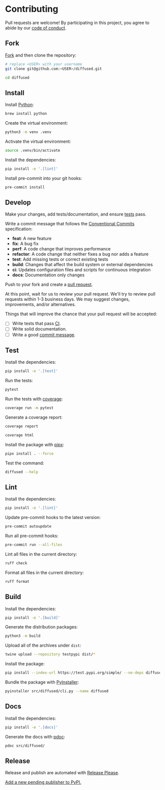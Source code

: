 # Contributing

Pull requests are welcome! By participating in this project, you agree to abide by our [code of conduct](https://github.com/ai-action/.github/blob/master/CODE_OF_CONDUCT.md).

## Fork

[Fork](https://github.com/ai-action/diffused/fork) and then clone the repository:

```sh
# replace <USER> with your username
git clone git@github.com:<USER>/diffused.git
```

```sh
cd diffused
```

## Install

Install [Python](https://www.python.org/):

```sh
brew install python
```

Create the virtual environment:

```sh
python3 -m venv .venv
```

Activate the virtual environment:

```sh
source .venv/bin/activate
```

Install the dependencies:

```sh
pip install -e '.[lint]'
```

Install pre-commit into your git hooks:

```sh
pre-commit install
```

## Develop

Make your changes, add tests/documentation, and ensure [tests](#test) pass.

Write a commit message that follows the [Conventional Commits](https://www.conventionalcommits.org/) specification:

- **feat**: A new feature
- **fix**: A bug fix
- **perf**: A code change that improves performance
- **refactor**: A code change that neither fixes a bug nor adds a feature
- **test**: Add missing tests or correct existing tests
- **build**: Changes that affect the build system or external dependencies
- **ci**: Updates configuration files and scripts for continuous integration
- **docs**: Documentation only changes

Push to your fork and create a [pull request](https://github.com/ai-action/diffused/compare/).

At this point, wait for us to review your pull request. We'll try to review pull requests within 1-3 business days. We may suggest changes, improvements, and/or alternatives.

Things that will improve the chance that your pull request will be accepted:

- [ ] Write tests that pass [CI](https://github.com/ai-action/diffused/actions/workflows/test.yml).
- [ ] Write solid documentation.
- [ ] Write a good [commit message](https://github.com/angular/angular/blob/main/CONTRIBUTING.md#commit).

## Test

Install the dependencies:

```sh
pip install -e '.[test]'
```

Run the tests:

```sh
pytest
```

Run the tests with [coverage](https://coverage.readthedocs.io/):

```sh
coverage run -m pytest
```

Generate a coverage report:

```sh
coverage report
```

```sh
coverage html
```

Install the package with [pipx](https://pipx.pypa.io/):

```sh
pipx install . --force
```

Test the command:

```sh
diffused --help
```

## Lint

Install the dependencies:

```sh
pip install -e '.[lint]'
```

Update pre-commit hooks to the latest version:

```sh
pre-commit autoupdate
```

Run all pre-commit hooks:

```sh
pre-commit run --all-files
```

Lint all files in the current directory:

```sh
ruff check
```

Format all files in the current directory:

```sh
ruff format
```

## Build

Install the dependencies:

```sh
pip install -e '.[build]'
```

Generate the distribution packages:

```sh
python3 -m build
```

Upload all of the archives under `dist`:

```sh
twine upload --repository testpypi dist/*
```

Install the package:

```sh
pip install --index-url https://test.pypi.org/simple/ --no-deps diffused
```

Bundle the package with [PyInstaller](https://pyinstaller.org/):

```sh
pyinstaller src/diffused/cli.py --name diffused
```

## Docs

Install the dependencies:

```sh
pip install -e '.[docs]'
```

Generate the docs with [pdoc](https://pdoc.dev/):

```sh
pdoc src/diffused/
```

## Release

Release and publish are automated with [Release Please](https://github.com/googleapis/release-please).

[Add a new pending publisher to PyPI.](https://pypi.org/manage/account/publishing/)
